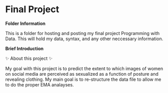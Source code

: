 
# Final Project 

**Folder Information**

This is a folder for hosting and posting my final project Programming with Data. This will hold my data, syntax, and any other neccessary information.


**Brief Introduction**

:sparkles: About this project :sparkles:

My goal with this project is to predict the extent to which images of women on social media are perceived as sexualized as a function of posture and revealing clothing. My main goal is to re-structure the data file to allow me to do the proper EMA analayses.
